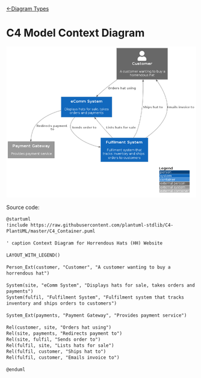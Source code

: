 [<-Diagram Types](../diagram-types.md)

# C4 Model Context Diagram

![C4 Model Context Diagram](c4-model-context-diagram/c4-model-context-diagram.png)

Source code:
```plantuml
@startuml
!include https://raw.githubusercontent.com/plantuml-stdlib/C4-PlantUML/master/C4_Container.puml

' caption Context Diagram for Horrendous Hats (HH) Website

LAYOUT_WITH_LEGEND()

Person_Ext(customer, "Customer", "A customer wanting to buy a horrendous hat")

System(site, "eComm System", "Displays hats for sale, takes orders and payments")
System(fulfil, "Fulfilment System", "Fulfilment system that tracks inventory and ships orders to customers")

System_Ext(payments, "Payment Gateway", "Provides payment service") 

Rel(customer, site, "Orders hat using")
Rel(site, payments, "Redirects payment to")
Rel(site, fulfil, "Sends order to")
Rel(fulfil, site, "Lists hats for sale")
Rel(fulfil, customer, "Ships hat to")
Rel(fulfil, customer, "Emails invoice to")

@enduml
```